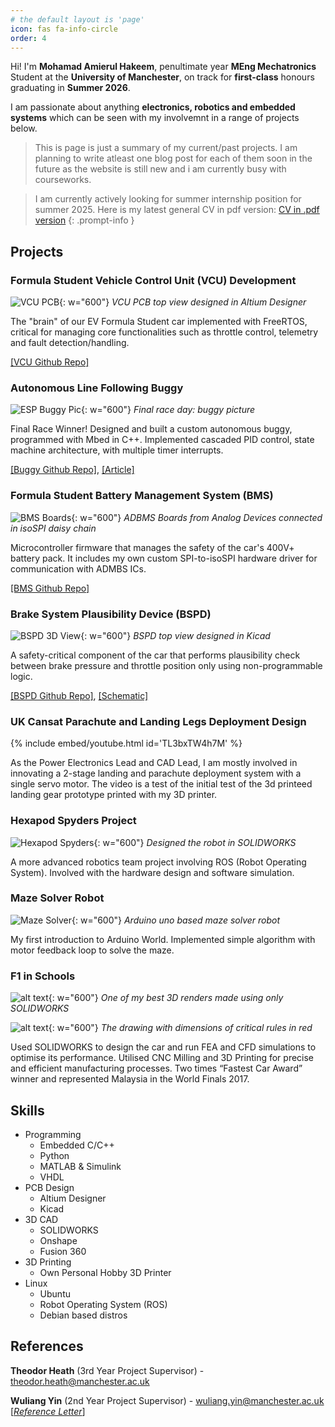 ```yaml
---
# the default layout is 'page'
icon: fas fa-info-circle
order: 4
---
```


Hi! I'm __Mohamad Amierul Hakeem__, penultimate year __MEng Mechatronics__ Student at the __University of Manchester__, on track for __first-class__ honours graduating in __Summer 2026__.

I am passionate about anything __electronics, robotics and embedded systems__ which can be seen with my involvemnt in a range of projects below.

> This is page is just a summary of my current/past projects. I am planning to write atleast one blog post for each of them soon in the future as the website is still new and i am currently busy with courseworks.

> I am currently actively looking for summer internship position for summer 2025. Here is my latest general CV in pdf version: [CV in .pdf version](/assets/general-cv-v2.1.pdf)
{: .prompt-info }

## Projects

### Formula Student Vehicle Control Unit (VCU) Development

![VCU PCB](assets/img/posts/vcu-3d.png){: w="600"}
_VCU PCB top view designed in Altium Designer_

The "brain" of our EV Formula Student car implemented with FreeRTOS, critical for managing core functionalities such as throttle control, telemetry and fault detection/handling.

[[VCU Github Repo]](https://github.com/ManchesterStingerMotorsports/f446-vcu)



### Autonomous Line Following Buggy

![ESP Buggy Pic](/assets/img/posts/esp-final-race-day.jpg){: w="600"}
_Final race day: buggy picture_

Final Race Winner! Designed and built a custom autonomous buggy, programmed with Mbed in C++. Implemented cascaded PID control, state machine architecture, with multiple timer interrupts.

[[Buggy Github Repo]](https://github.com/Amrlxyz/esp-lfr-buggy), [[Article]](https://www.linkedin.com/pulse/2nd-year-embedded-systems-project-final-race-winner-hakeem-jfuzf)



### Formula Student Battery Management System (BMS)

![BMS Boards](/assets/img/posts/bms-boards.png){: w="600"}
_ADBMS Boards from Analog Devices connected in isoSPI daisy chain_

Microcontroller firmware that manages the safety of the car's 400V+ battery pack. It includes my own custom SPI-to-isoSPI hardware driver for communication with ADMBS ICs.

[[BMS Github Repo]](https://github.com/ManchesterStingerMotorsports/g474-bms)



### Brake System Plausibility Device (BSPD)

![BSPD 3D View](/assets/img/posts/bspd-3d.png){: w="600"}
_BSPD top view designed in Kicad_

A safety-critical component of the car that performs plausibility check between brake pressure and throttle position only using non-programmable logic.

[[BSPD Github Repo]](https://github.com/ManchesterStingerMotorsports/BSPD), [[Schematic]](https://github.com/ManchesterStingerMotorsports/BSPD/blob/main/Documents/BSPD_V4_Schematic.pdf)



### UK Cansat Parachute and Landing Legs Deployment Design

{% include embed/youtube.html id='TL3bxTW4h7M' %}

As the Power Electronics Lead and CAD Lead, I am mostly involved in innovating a 2-stage landing and parachute deployment system with a single servo motor. The video is a test of the initial test of the 3d printeed landing gear prototype printed with my 3D printer. 



### Hexapod Spyders Project

![Hexapod Spyders](../assets/img/posts/robosoc-spyders.png){: w="600"}
_Designed the robot in SOLIDWORKS_ 

A more advanced robotics team project involving ROS (Robot Operating System). Involved with the hardware design and software simulation. 


### Maze Solver Robot

![Maze Solver](../assets/img/posts/robosoc-maze-solver.png){: w="600"}
_Arduino uno based maze solver robot_

My first introduction to Arduino World. Implemented simple algorithm with motor feedback loop to solve the maze.


### F1 in Schools

![alt text](../assets/img/posts/f1is-render.jpg){: w="600"}
_One of my best 3D renders made using only SOLIDWORKS_

![alt text](../assets/img/posts/f1is-drawing.JPG){: w="600"}
_The drawing with dimensions of critical rules in red_

Used SOLIDWORKS to design the car and run FEA and CFD simulations to optimise its performance. Utilised CNC Milling and 3D Printing for precise and efficient manufacturing processes. Two times “Fastest Car Award” winner and represented Malaysia in the World Finals 2017.



## Skills

- Programming 
    - Embedded C/C++
    - Python
    - MATLAB & Simulink
    - VHDL
- PCB Design
    - Altium Designer
    - Kicad
- 3D CAD
    - SOLIDWORKS
    - Onshape
    - Fusion 360
- 3D Printing
    - Own Personal Hobby 3D Printer
- Linux
    - Ubuntu
    - Robot Operating System (ROS)
    - Debian based distros


## References

__Theodor Heath__ (3rd Year Project Supervisor) - [theodor.heath@manchester.ac.uk](mailto:theodor.heath@manchester.ac.uk) 

__Wuliang Yin__ (2nd Year Project Supervisor) - [wuliang.yin@manchester.ac.uk](mailto:wuliang.yin@manchester.ac.uk)  [[_Reference Letter_]](/assets/reference-letter.pdf)





